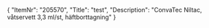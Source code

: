 {
  "ItemNr": "205570",
  "Title": "test",
  "Description": "ConvaTec Niltac, våtservett 3,3 ml/st, häftborttagning"
}